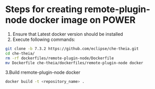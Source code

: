 # Steps for creating remote-plugin-node docker image on POWER

 1. Ensure that Latest docker version should be installed
 2. Execute following commands:
 
 ```bash
git clone -b 7.3.2 https://github.com/eclipse/che-theia.git
cd che-theia/
rm -rf dockerfiles/remote-plugin-node/Dockerfile
mv Dockerfile che-theia/dockerfiles/remote-plugin-node docker
```
3.Build rremote-plugin-node docker

```bash
docker build -t <repository_name> .
```
